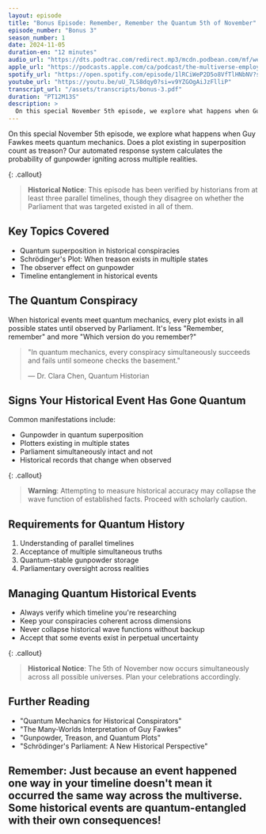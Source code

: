 ```yaml
---
layout: episode
title: "Bonus Episode: Remember, Remember the Quantum 5th of November"
episode_number: "Bonus 3"
season_number: 1
date: 2024-11-05
duration-en: "12 minutes"
audio_url: "https://dts.podtrac.com/redirect.mp3/mcdn.podbean.com/mf/web/5725nyjiuhizfp4i/Bonus_episode_-_Guy_Fawkes_and_revolutions_-_2024-11-05_1057_AMbhtel.mp3"
apple_url: "https://podcasts.apple.com/ca/podcast/the-multiverse-employee-handbook/id1764134739?i=1000675789191"
spotify_url: "https://open.spotify.com/episode/1lRCiWeP2D5o8VfTlHNbNV?si=t1D_gO3IRbO88q0m4Mq8-A"
youtube_url: "https://youtu.be/uU_7LS8dqy0?si=v9YZGOgAiJzFlliP"
transcript_url: "/assets/transcripts/bonus-3.pdf"
duration: "PT12M13S"
description: >
  On this special November 5th episode, we explore what happens when Guy Fawkes meets quantum mechanics. Does a plot existing in superposition count as treason? Our automated response system calculates the probability of gunpowder igniting across multiple realities.
---
```


On this special November 5th episode, we explore what happens when Guy Fawkes meets quantum mechanics. Does a plot existing in superposition count as treason? Our automated response system calculates the probability of gunpowder igniting across multiple realities.

{: .callout}
> **Historical Notice**: This episode has been verified by historians from at least
> three parallel timelines, though they disagree on whether the Parliament that
> was targeted existed in all of them.

## Key Topics Covered
* Quantum superposition in historical conspiracies
* Schrödinger's Plot: When treason exists in multiple states
* The observer effect on gunpowder
* Timeline entanglement in historical events

## The Quantum Conspiracy
When historical events meet quantum mechanics, every plot exists in all possible states until observed by Parliament. It's less "Remember, remember" and more "Which version do you remember?"

> "In quantum mechanics, every conspiracy simultaneously succeeds and fails
> until someone checks the basement."
>
> — Dr. Clara Chen, Quantum Historian

## Signs Your Historical Event Has Gone Quantum
Common manifestations include:
* Gunpowder in quantum superposition
* Plotters existing in multiple states
* Parliament simultaneously intact and not
* Historical records that change when observed

{: .callout}
> **Warning**: Attempting to measure historical accuracy may collapse the
> wave function of established facts. Proceed with scholarly caution.

## Requirements for Quantum History
1. Understanding of parallel timelines
2. Acceptance of multiple simultaneous truths
3. Quantum-stable gunpowder storage
4. Parliamentary oversight across realities

## Managing Quantum Historical Events
* Always verify which timeline you're researching
* Keep your conspiracies coherent across dimensions
* Never collapse historical wave functions without backup
* Accept that some events exist in perpetual uncertainty

{: .callout}
> **Historical Notice**: The 5th of November now occurs simultaneously across
> all possible universes. Plan your celebrations accordingly.

## Further Reading
* "Quantum Mechanics for Historical Conspirators"
* "The Many-Worlds Interpretation of Guy Fawkes"
* "Gunpowder, Treason, and Quantum Plots"
* "Schrödinger's Parliament: A New Historical Perspective"

Remember: Just because an event happened one way in your timeline doesn't mean
it occurred the same way across the multiverse. Some historical events are
quantum-entangled with their own consequences!
---
